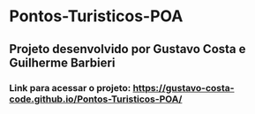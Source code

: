 # Pontos-Turisticos-POA
## Projeto desenvolvido por Gustavo Costa e Guilherme Barbieri
### Link para acessar o projeto: https://gustavo-costa-code.github.io/Pontos-Turisticos-POA/
